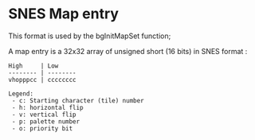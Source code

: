 # SNES Map entry

This format is used by the bgInitMapSet function;

A map entry is a 32x32 array of unsigned short (16 bits) in SNES format :
    
    High     | Low
    -------- | --------
    vhopppcc | cccccccc
    
    Legend:
     - c: Starting character (tile) number
     - h: horizontal flip
     - v: vertical flip
     - p: palette number
     - o: priority bit

